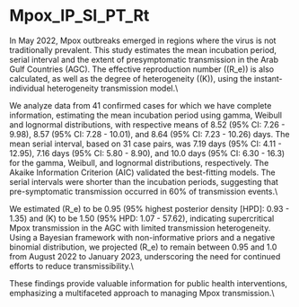 # Mpox_IP_SI_PT_Rt
In May 2022, Mpox outbreaks emerged in regions where the virus is not traditionally prevalent. This study estimates the mean incubation period, serial interval and the extent of presymptomatic transmission in the Arab Gulf Countries (AGC). The effective reproduction number (\(R_e\)) is also calculated, as well as the degree of heterogeneity (\(K\)), using the instant-individual heterogeneity transmission model.\\

We analyze data from 41 confirmed cases for which we have complete information, estimating the mean incubation period using gamma, Weibull and lognormal distributions, with respective means of 8.52 (95\% CI: 7.26 - 9.98), 8.57 (95\% CI: 7.28 - 10.01), and 8.64 (95\% CI: 7.23 - 10.26) days. The mean serial interval, based on 31 case pairs, was 7.19 days (95\% CI: 4.11 - 12.95), 7.16 days (95\% CI: 5.80 - 8.90), and 10.0 days (95\% CI: 6.30 - 16.3) for the gamma, Weibull, and lognormal distributions, respectively. The Akaike Information Criterion (AIC) validated the best-fitting models. The serial intervals were shorter than the incubation periods, suggesting that pre-symptomatic transmission occurred in 60\% of transmission events.\\

We estimated \(R_e\) to be 0.95 (95\% highest posterior density [HPD]: 0.93 - 1.35) and \(K\) to be 1.50 (95\% HPD: 1.07 - 57.62), indicating supercritical Mpox transmission in the AGC with limited transmission heterogeneity. Using a Bayesian framework with non-informative priors and a negative binomial distribution, we projected \(R_e\) to remain between 0.95 and 1.0 from August 2022 to January 2023, underscoring the need for continued efforts to reduce transmissibility.\\

These findings provide valuable information for public health interventions, emphasizing a multifaceted approach to managing Mpox transmission.\\
